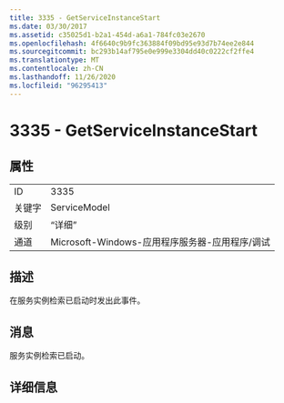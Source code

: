 ```yaml
---
title: 3335 - GetServiceInstanceStart
ms.date: 03/30/2017
ms.assetid: c35025d1-b2a1-454d-a6a1-784fc03e2670
ms.openlocfilehash: 4f6640c9b9fc363884f09bd95e93d7b74ee2e844
ms.sourcegitcommit: bc293b14af795e0e999e3304dd40c0222cf2ffe4
ms.translationtype: MT
ms.contentlocale: zh-CN
ms.lasthandoff: 11/26/2020
ms.locfileid: "96295413"
---
```

# <a name="3335---getserviceinstancestart"></a>3335 - GetServiceInstanceStart

## <a name="properties"></a>属性  
  
|||  
|-|-|  
|ID|3335|  
|关键字|ServiceModel|  
|级别|“详细”|  
|通道|Microsoft-Windows-应用程序服务器-应用程序/调试|  
  
## <a name="description"></a>描述  

 在服务实例检索已启动时发出此事件。  
  
## <a name="message"></a>消息  

 服务实例检索已启动。  
  
## <a name="details"></a>详细信息
